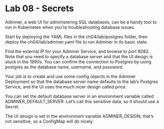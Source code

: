 # Lab 08 - Secrets

Adminer, a web UI for administering SQL databases, can be a handy tool to run in Kubernetes when you’re troubleshooting database issues.

Start by deploying the YAML files in the ch04/lab/postgres folder, then deploy the ch04/lab/adminer.yaml file to run Adminer in its basic state.

Find the external IP for your Adminer Service, and browse to port 8082. Note that you need to specify a database server and that the UI design is stuck in the 1990s. You can confirm the connection to Postgres by using postgres as the database name, username, and password.

Your job is to create and use some config objects in the Adminer Deployment so that the database server name defaults to the lab’s Postgres Service, and the UI uses the much nicer design called price.

You can set the default database server in an environment variable called ADMINER_DEFAULT_SERVER. Let’s call this sensitive data, so it should use a Secret.

The UI design is set in the environment variable ADMINER_DESIGN; that’s not sensitive, so a ConfigMap will do nicely.